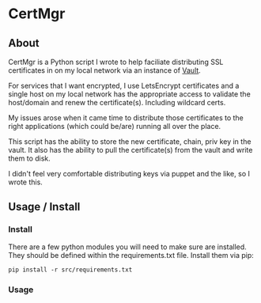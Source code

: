 # CertMgr 

## About

CertMgr is a Python script I wrote to help faciliate distributing SSL 
certificates in on my local network via an instance of <a href="https://vaultproject.io">Vault</a>. 

For services that I want encrypted, I use LetsEncrypt certificates
and a single host on my local network has the appropriate access
to validate the host/domain and renew the certificate(s). Including
wildcard certs. 

My issues arose when it came time to distribute those certificates to 
the right applications (which could be/are) running all over the place.

This script has the ability to store the new certificate, chain, priv key
in the vault. It also has the ability to pull the certificate(s) from the 
vault and write them to disk.

I didn't feel very comfortable distributing keys via puppet and the like, 
so I wrote this.

## Usage / Install

### Install
There are a few python modules you will need to make sure are installed. They
should be defined within the requirements.txt file. Install them via pip:

`pip install -r src/requirements.txt`

### Usage
